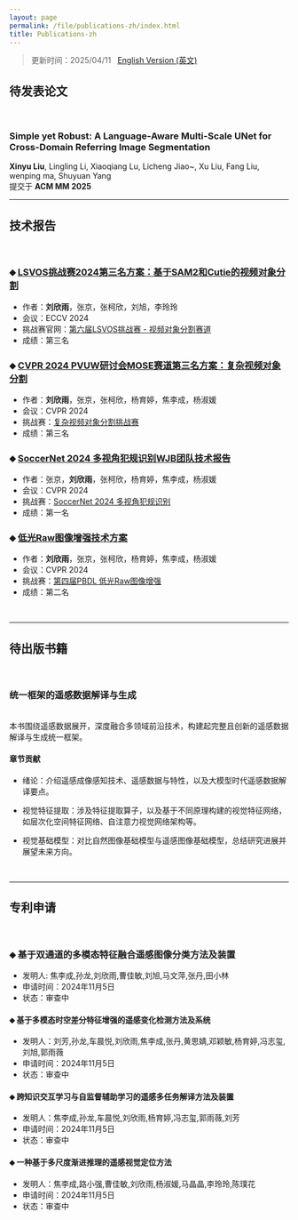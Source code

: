 ```yaml
---
layout: page
permalink: /file/publications-zh/index.html
title: Publications-zh
---
```


> 更新时间：2025/04/11 &nbsp;  [English Version (英文)](https://xxxxyliu.github.io//publications/)

## 待发表论文
<br>

### Simple yet Robust: A Language-Aware Multi-Scale UNet for Cross-Domain Referring Image Segmentation<br>
**Xinyu Liu**, Lingling Li, Xiaoqiang Lu, Licheng Jiao~, Xu Liu, Fang Liu, wenping ma, Shuyuan Yang<br>
提交于 **ACM MM 2025** <br>

---

## 技术报告
<br> 

### ⬥ [LSVOS挑战赛2024第三名方案：基于SAM2和Cutie的视频对象分割](https://arxiv.org/abs/2408.10469) 
- 作者：**刘欣雨**，张京，张柯欣，刘旭，李玲玲 
- 会议：ECCV 2024 
- 挑战赛官网：[第六届LSVOS挑战赛 - 视频对象分割赛道](https://lsvos.github.io/#leadboard) 
- 成绩：第三名

### ⬥ [CVPR 2024 PVUW研讨会MOSE赛道第三名方案：复杂视频对象分割](https://arxiv.org/abs/2406.03668)
- 作者：**刘欣雨**，张京，张柯欣，杨育婷，焦李成，杨淑媛
- 会议：CVPR 2024
- 挑战赛：[复杂视频对象分割挑战赛](https://henghuiding.github.io/MOSE/ChallengeCVPR2024)
- 成绩：第三名

### ⬥ [SoccerNet 2024 多视角犯规识别WJB团队技术报告](https://xxxxyliu.github.io/file/soccernet.pdf)
- 作者：张京，**刘欣雨**，张柯欣，杨育婷，焦李成，杨淑媛
- 会议：CVPR 2024
- 挑战赛：[SoccerNet 2024 多视角犯规识别](https://www.soccer-net.org/challenges/2024)
- 成绩：第一名

### ⬥ [低光Raw图像增强技术方案](https://xxxxyliu.github.io/file/LowLightRaw.pdf)
- 作者：**刘欣雨**，张京，张柯欣，杨育婷，焦李成，杨淑媛
- 会议：CVPR 2024
- 挑战赛：[第四届PBDL 低光Raw图像增强](https://pbdl-ws.github.io/pbdl2024/Low-light%20Raw%20Image%20Enhancement/index.html)
- 成绩：第二名

<br>

---

## 待出版书籍
<br>

### 统一框架的遥感数据解译与生成 
<br>
本书围绕遥感数据展开，深度融合多领域前沿技术，构建起完整且创新的遥感数据解译与生成统一框架。

#### 章节贡献
- 绪论：介绍遥感成像感知技术、遥感数据与特性，以及大模型时代遥感数据解译要点。

- 视觉特征提取：涉及特征提取算子，以及基于不同原理构建的视觉特征网络，如层次化空间特征网络、自注意力视觉网络架构等。

- 视觉基础模型：对比自然图像基础模型与遥感图像基础模型，总结研究进展并展望未来方向。
<br>

---

## 专利申请
<br>

### ⬥ 基于双通道的多模态特征融合遥感图像分类方法及装置
- 发明人: 焦李成,孙龙,刘欣雨,曹佳敏,刘旭,马文萍,张丹,田小林
- 申请时间：2024年11月5日
- 状态：审查中

#### ⬥ 基于多模态时空差分特征增强的遥感变化检测方法及系统
- 发明人：刘芳,孙龙,车晨悦,刘欣雨,焦李成,张丹,黄思婧,邓颖敏,杨育婷,冯志玺,刘旭,郭雨薇
- 申请时间：2024年11月5日
- 状态：审查中

#### ⬥ 跨知识交互学习与自监督辅助学习的遥感多任务解译方法及装置
- 发明人：焦李成,孙龙,车晨悦,刘欣雨,杨育婷,冯志玺,郭雨薇,刘芳
- 申请时间：2024年11月5日
- 状态：审查中

#### ⬥ 一种基于多尺度渐进推理的遥感视觉定位方法
- 发明人：焦李成,路小强,曹佳敏,刘欣雨,杨淑媛,马晶晶,李玲玲,陈璞花
- 申请时间：2024年11月5日
- 状态：审查中

<br>